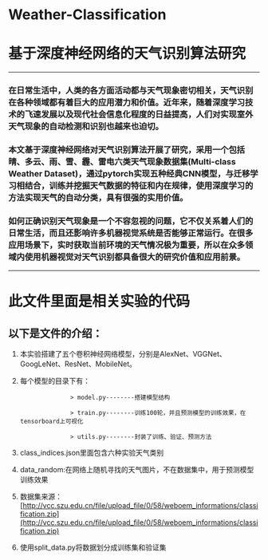 # Weather-Classification
# 基于深度神经网络的天气识别算法研究

***
### 在日常生活中，人类的各方面活动都与天气现象密切相关，天气识别在各种领域都有着巨大的应用潜力和价值。近年来，随着深度学习技术的飞速发展以及现代社会信息化程度的日益提高，人们对实现室外天气现象的自动检测和识别也越来也迫切。
### 本文基于深度神经网络对天气识别算法开展了研究，采用一个包括晴、多云、雨、雪、霾、雷电六类天气现象数据集(Multi-class Weather Dataset)，通过pytorch实现五种经典CNN模型，与迁移学习相结合，训练并挖掘天气数据的特征和内在规律，使用深度学习的方法实现天气的自动分类，具有很强的实用价值。
### 如何正确识别天气现象是一个不容忽视的问题，它不仅关系着人们的日常生活，而且还影响许多机器视觉系统是否能够正常运行。在很多应用场景下，实时获取当前环境的天气情况极为重要，所以在众多领域内使用机器视觉对天气识别都具备很大的研究价值和应用前景。

***

# 此文件里面是相关实验的代码
## 以下是文件的介绍：
1. 本实验搭建了五个卷积神经网络模型，分别是AlexNet、VGGNet、GoogLeNet、ResNet、MobileNet。
2. 每个模型的目录下有：

                     > model.py--------搭建模型结构

                     > train.py--------训练100轮，并且预测模型的训练效果，在tensorboard上可视化

                     > utils.py--------封装了训练、验证、预测方法
3. class_indices.json里面包含六种实验天气类别
4. data_random:在网络上随机寻找的天气图片，不在数据集中，用于预测模型训练效果
5. 数据集来源：[http://vcc.szu.edu.cn/file/upload_file/0/58/weboem_informations/classification.zip](http://vcc.szu.edu.cn/file/upload_file/0/58/weboem_informations/classification.zip)
6. 使用split_data.py将数据划分成训练集和验证集
